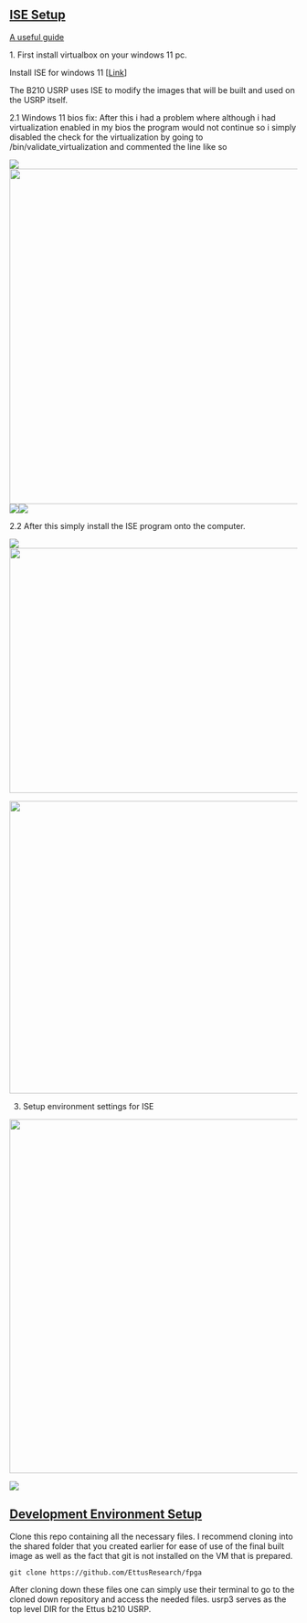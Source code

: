 ## <u>ISE Setup</u>

[A useful guide](https://web.cs.ucla.edu/~weightzero/files/xilinx_installation/InstallXilinxISE_VirtualBox.pdf)

1\. First install virtualbox on your windows 11 pc.

Install ISE for windows 11
\[[Link](<../../src/%5BDownloads%5D(https:/www.xilinx.com/support/download/index.html/content/xilinx/en/downloadNav/vivado-design-tools/archive-ise.html)>)\]

The B210 USRP uses ISE to modify the images that will be built and used on the
USRP itself.

2.1 Windows 11 bios fix: After this i had a problem where although i had
virtualization enabled in my bios the program would not continue so i simply
disabled the check for the virtualization by going to
/bin/validate_virtualization and commented the line like so

![](C:%5CUsers%5CfiveG%5COneDrive%5CPictures%5CScreenshots%5CScreenshot%202024-03-06%20115358.png)<img style="display: block; margin-left: auto; margin-right: auto;" src="../../images/vmfix.png" alt="" width="726" height="587">![](../../src/images/vmfix.png)![](../../src/images/vmfix)

2.2 After this simply install the ISE program onto the computer.

![](C:%5CUsers%5CfiveG%5CAppData%5CRoaming%5Cmarktext%5Cimages%5C2024-03-18-11-20-12-image.png)<img style="display: block; margin-left: auto; margin-right: auto;" src="../../images/vmoverview.png" alt="" width="684" height="429">

<img style="display: block; margin-left: auto; margin-right: auto;" src="../../images/vminstalled.png" alt="" width="695" height="512">

3. Setup environment settings for ISE

<img style="display: block; margin-left: auto; margin-right: auto;" src="../../images/envsettings.png" alt="" width="833" height="620">

![](C:%5CUsers%5CfiveG%5CAppData%5CRoaming%5Cmarktext%5Cimages%5C2024-03-18-12-09-22-image.png)

## <u>Development Environment Setup</u>

Clone this repo containing all the necessary files. I recommend cloning into the
shared folder that you created earlier for ease of use of the final built image
as well as the fact that git is not installed on the VM that is prepared.

`git clone https://github.com/EttusResearch/fpga`

After cloning down these files one can simply use their terminal to go to the
cloned down repository and access the needed files. usrp3 serves as the top
level DIR for the Ettus b210 USRP.
